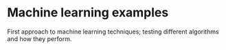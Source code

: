 # Machine learning examples
First approach to machine learning techniques; testing different algorithms and how they perform. 
